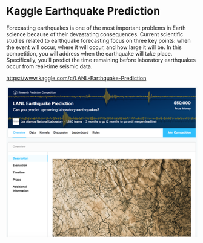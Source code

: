 # Kaggle Earthquake Prediction

Forecasting earthquakes is one of the most important problems in Earth science because of their devastating consequences. Current scientific studies related to earthquake forecasting focus on three key points: when the event will occur, where it will occur, and how large it will be. In this competition, you will address when the earthquake will take place. Specifically, you’ll predict the time remaining before laboratory earthquakes occur from real-time seismic data.


https://www.kaggle.com/c/LANL-Earthquake-Prediction

<p align="center">
  <img src="https://github.com/Machine-Learning-Tokyo/Kaggle/blob/master/Earthquake_Prediction/earthquake_pred.png" width="600">
</p>

